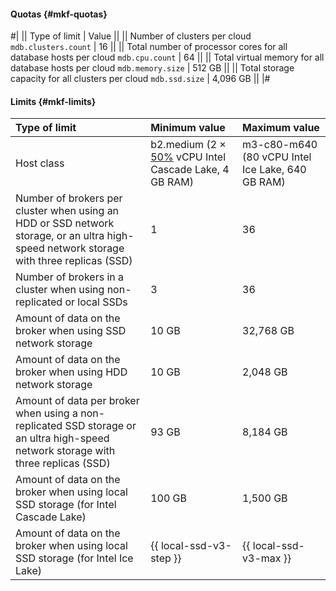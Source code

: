 #### Quotas {#mkf-quotas}

#|
|| Type of limit | Value ||
|| Number of clusters per cloud 
`mdb.clusters.count` | 16 ||
|| Total number of processor cores for all database hosts per cloud 
`mdb.cpu.count` | 64 ||
|| Total virtual memory for all database hosts per cloud 
`mdb.memory.size` | 512 GB ||
|| Total storage capacity for all clusters per cloud 
`mdb.ssd.size` | 4,096 GB ||
|#


#### Limits {#mkf-limits}

| Type of limit                                                                                                      | Minimum value                                                                                  | Maximum value                            |
|:---------------------------------------------------------------------------------------------------------------------|:------------------------------------------------------------------------------------------------------|:-------------------------------------------------|
| Host class                                                                                                          | b2.medium (2 × [50%](../../compute/concepts/performance-levels.md) vCPU Intel Cascade Lake, 4 GB RAM) | m3-c80-m640 (80 vCPU Intel Ice Lake, 640 GB RAM) |
| Number of brokers per cluster when using an HDD or SSD network storage, or an ultra high-speed network storage with three replicas (SSD) | 1                                                                                                     | 36                                               |
| Number of brokers in a cluster when using non-replicated or local SSDs | 3                                                                                                     | 36                                               |
| Amount of data on the broker when using SSD network storage                                            | 10 GB                                                                                                 | 32,768 GB                                          |
| Amount of data on the broker when using HDD network storage                                            | 10 GB                                                                                                 | 2,048 GB                                          |
| Amount of data per broker when using a non-replicated SSD storage or an ultra high-speed network storage with three replicas (SSD) | 93 GB                                                                                                 | 8,184 GB                                          |
| Amount of data on the broker when using local SSD storage (for Intel Cascade Lake)       | 100 GB                                                                                                | 1,500 GB                                          |
| Amount of data on the broker when using local SSD storage (for Intel Ice Lake)           | {{ local-ssd-v3-step }}                                                                               | {{ local-ssd-v3-max }}                           |